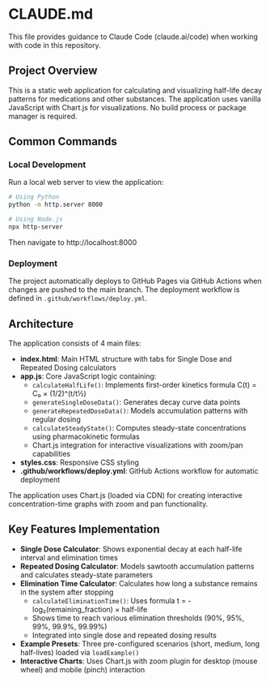 # CLAUDE.md

This file provides guidance to Claude Code (claude.ai/code) when working with code in this repository.

## Project Overview

This is a static web application for calculating and visualizing half-life decay patterns for medications and other substances. The application uses vanilla JavaScript with Chart.js for visualizations. No build process or package manager is required.

## Common Commands

### Local Development

Run a local web server to view the application:

```bash
# Using Python
python -m http.server 8000

# Using Node.js
npx http-server
```

Then navigate to http://localhost:8000

### Deployment

The project automatically deploys to GitHub Pages via GitHub Actions when changes are pushed to the main branch. The deployment workflow is defined in `.github/workflows/deploy.yml`.

## Architecture

The application consists of 4 main files:

- **index.html**: Main HTML structure with tabs for Single Dose and Repeated Dosing calculators
- **app.js**: Core JavaScript logic containing:
  - `calculateHalfLife()`: Implements first-order kinetics formula C(t) = C₀ × (1/2)^(t/t½)
  - `generateSingleDoseData()`: Generates decay curve data points
  - `generateRepeatedDoseData()`: Models accumulation patterns with regular dosing
  - `calculateSteadyState()`: Computes steady-state concentrations using pharmacokinetic formulas
  - Chart.js integration for interactive visualizations with zoom/pan capabilities
- **styles.css**: Responsive CSS styling
- **.github/workflows/deploy.yml**: GitHub Actions workflow for automatic deployment

The application uses Chart.js (loaded via CDN) for creating interactive concentration-time graphs with zoom and pan functionality.

## Key Features Implementation

- **Single Dose Calculator**: Shows exponential decay at each half-life interval and elimination times
- **Repeated Dosing Calculator**: Models sawtooth accumulation patterns and calculates steady-state parameters
- **Elimination Time Calculator**: Calculates how long a substance remains in the system after stopping
  - `calculateEliminationTime()`: Uses formula t = -log₂(remaining_fraction) × half-life
  - Shows time to reach various elimination thresholds (90%, 95%, 99%, 99.9%, 99.99%)
  - Integrated into single dose and repeated dosing results
- **Example Presets**: Three pre-configured scenarios (short, medium, long half-lives) loaded via `loadExample()`
- **Interactive Charts**: Uses Chart.js with zoom plugin for desktop (mouse wheel) and mobile (pinch) interaction